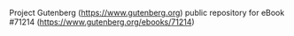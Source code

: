 Project Gutenberg (https://www.gutenberg.org) public repository for
eBook #71214 (https://www.gutenberg.org/ebooks/71214)
